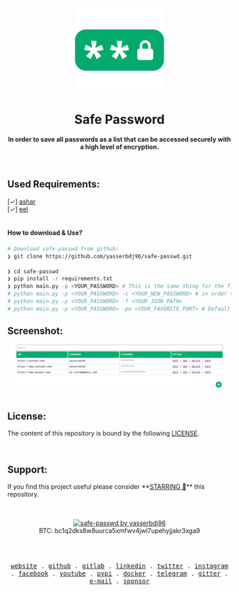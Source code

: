 <div align="center">
  <br><img align="center" height="200" src="https://raw.githubusercontent.com/yasserbdj96/safe-passwd/main/src/safe-passwd.png" alt="safe-passwd by yasserbdj96">
  <h1>Safe Password</h1>
  <strong>In order to save all passwords as a list that can be accessed securely with a high level of encryption.</strong>
</div>
<br>

<br>
<h2>Used Requirements:</h2>
[✓] <a href="https://github.com/yasserbdj96/ashar">ashar</a><br>
[✓] <a href="https://pypi.org/project/Eel/">eel</a><br>

<br>
<h4>How to download & Use?</h4>

```bash
# Download safe-passwd from github:
❯ git clone https://github.com/yasserbdj96/safe-passwd.git

❯ cd safe-passwd
❯ pip install -r requirements.txt
❯ python main.py -p <YOUR_PASSWORD> # This is the same thing for the first time use
# python main.py -p <YOUR_PASSWORD> -c <YOUR_NEW_PASSWORD> # in order to change the password
# python main.py -p <YOUR_PASSWORD> -f <YOUR_JSON_PATH>
# python main.py -p <YOUR_PASSWORD> -po <YOUR_FAVORITE_PORT> # Default is 8080
```

<h2>Screenshot:</h2>

<div align="center">
    <a href="https://raw.githubusercontent.com/yasserbdj96/safe-passwd/main/screenshot/screenshot.png">
        <img alt="yasserbdj96" height="100" src="https://raw.githubusercontent.com/yasserbdj96/safe-passwd/main/screenshot/screenshot.png">
    </a>
</div>

<br>
<h2>License:</h2>
<p>The content of this repository is bound by the following <a href="https://raw.githubusercontent.com/yasserbdj96/safe-passwd/main/LICENSE">LICENSE</a>.</p>

<br>
<h2>Support:</h2>
<p> If you find this project useful please consider **<a href="https://github.com/yasserbdj96/safe-passwd/stargazers">STARRING 🌟</a>** this repository.</p>
<br><br>
<div align="center">
    <a href="https://ko-fi.com/yasserbdj96">
        <img src="https://ko-fi.com/img/githubbutton_sm.svg" alt="safe-passwd by yasserbdj96">
    </a><br>
    BTC: bc1q2dks8w8uurca5xmfwv4jwl7upehyjjakr3xga9<br>
</div>

<br><br>

<p align="center">
  <samp>
    <a href="https://yasserbdj96.github.io/">website</a> .
    <a href="https://github.com/yasserbdj96">github</a> .
    <a href="https://gitlab.com/yasserbdj96">gitlab</a> .
    <a href="https://www.linkedin.com/in/yasserbdj96">linkedin</a> .
    <a href="https://twitter.com/yasserbdj96">twitter</a> .
    <a href="https://instagram.com/yasserbdj96">instagram</a> .
    <a href="https://www.facebook.com/yasserbdj96">facebook</a> .
    <a href="https://www.youtube.com/@yasserbdj96">youtube</a> .
    <a href="https://pypi.org/user/yasserbdj96">pypi</a> .
    <a href="https://hub.docker.com/u/yasserbdj96">docker</a> .
    <a href="https://t.me/yasserbdj96">telegram</a> .
    <a href="https://gitter.im/yasserbdj96/yasserbdj96">gitter</a> .
    <a href="mailto:yasser.bdj96@gmail.com">e-mail</a> .
    <a href="https://ko-fi.com/yasserbdj96">sponsor</a>
  </samp>
</p>